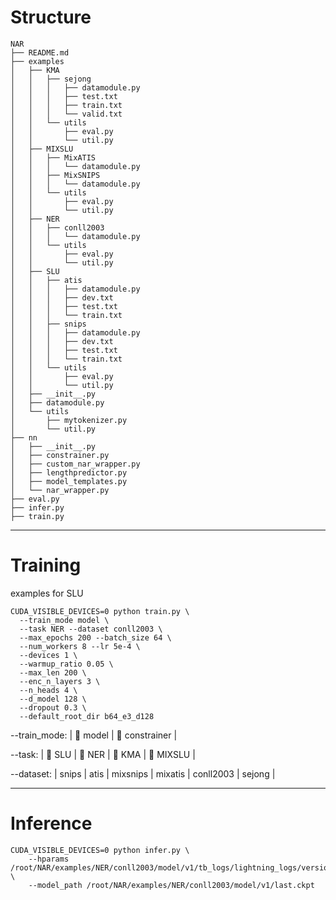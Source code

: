 # Structure

```
NAR
├── README.md
├── examples
│   ├── KMA
│   │   ├── sejong
│   │   │   ├── datamodule.py
│   │   │   ├── test.txt
│   │   │   ├── train.txt
│   │   │   └── valid.txt
│   │   └── utils
│   │       ├── eval.py
│   │       └── util.py
│   ├── MIXSLU
│   │   ├── MixATIS
│   │   │   └── datamodule.py
│   │   ├── MixSNIPS
│   │   │   └── datamodule.py
│   │   └── utils
│   │       ├── eval.py
│   │       └── util.py
│   ├── NER
│   │   ├── conll2003
│   │   │   └── datamodule.py
│   │   └── utils
│   │       ├── eval.py
│   │       └── util.py
│   ├── SLU
│   │   ├── atis
│   │   │   ├── datamodule.py
│   │   │   ├── dev.txt
│   │   │   ├── test.txt
│   │   │   └── train.txt
│   │   ├── snips
│   │   │   ├── datamodule.py
│   │   │   ├── dev.txt
│   │   │   ├── test.txt
│   │   │   └── train.txt
│   │   └── utils
│   │       ├── eval.py
│   │       └── util.py
│   ├── __init__.py
│   ├── datamodule.py
│   └── utils
│       ├── mytokenizer.py
│       └── util.py
├── nn
│   ├── __init__.py
│   ├── constrainer.py
│   ├── custom_nar_wrapper.py
│   ├── lengthpredictor.py
│   ├── model_templates.py
│   └── nar_wrapper.py
├── eval.py
├── infer.py
├── train.py

```

-------------------

# Training

examples for SLU

```
CUDA_VISIBLE_DEVICES=0 python train.py \
  --train_mode model \
  --task NER --dataset conll2003 \
  --max_epochs 200 --batch_size 64 \
  --num_workers 8 --lr 5e-4 \
  --devices 1 \
  --warmup_ratio 0.05 \
  --max_len 200 \
  --enc_n_layers 3 \
  --n_heads 4 \
  --d_model 128 \
  --dropout 0.3 \
  --default_root_dir b64_e3_d128
```

--train_mode:   | :black_square_button: model | :black_square_button: constrainer |

--task:         | :black_square_button: SLU | :black_square_button: NER | :black_square_button: KMA | :black_square_button: MIXSLU |

--dataset:      | snips | atis | mixsnips | mixatis | conll2003 | sejong |


----------------

# Inference


```
CUDA_VISIBLE_DEVICES=0 python infer.py \
    --hparams /root/NAR/examples/NER/conll2003/model/v1/tb_logs/lightning_logs/version_0/hparams.yaml \
    --model_path /root/NAR/examples/NER/conll2003/model/v1/last.ckpt
```